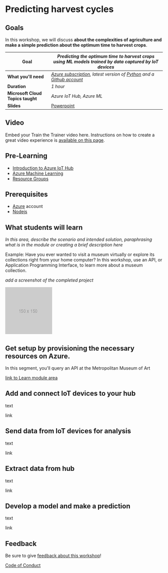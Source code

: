 # Predicting harvest cycles

## Goals

In this workshop, we will discuss **about the complexities of agriculture and make a simple prediction about the optimum time to harvest crops**.

| **Goal**              | *Predicting the optimum time to harvest crops using ML models trained by data captured by IoT devices*                        |
| ----------------------------- | --------------------------------------------------------------------- |
| **What you'll need** | *[Azure subscription](https://azure.microsoft.com/en-in/), latest version of [Python](https://www.python.org/) and a [Github account](https://github.com/)*|
| **Duration** | *1 hour* |
| **Microsoft Cloud Topics taught** | *Azure IoT Hub, Azure ML* |
| **Slides** | [Powerpoint](slides.pptx) |

## Video

Embed your Train the Trainer video here. Instructions on how to create a great video experience is [available on this page](../video-guidance.md).

## Pre-Learning

- [Introduction to Azure IoT Hub](https://docs.microsoft.com/en-gb/learn/modules/introduction-to-iot-hub/?WT.mc_id=Portal-Microsoft_Azure_Marketplace)
- [Azure Machine Learning](https://docs.microsoft.com/en-us/azure/machine-learning/overview-what-is-azure-machine-learning)
- [Resource Groups](https://docs.microsoft.com/en-us/azure/azure-resource-manager/management/manage-resource-groups-portal)

## Prerequisites

- [Azure](https://azure.microsoft.com/en-in/) account
- [Nodejs](https://nodejs.org/en/download/)

## What students will learn

*In this area, describe the scenario and intended solution, paraphrasing what is in the module or creating a brief description here*

Example: Have you ever wanted to visit a museum virtually or explore its collections right from your home computer? In this workshop, use an API, or Application Programming Interface, to learn more about a museum collection.

*add a screenshot of the completed project*

![image of completed project](images/placeholder.png)

## Get setup by provisioning the necessary resources on Azure.

In this segment, you'll query an API at the Metropolitan Museum of Art

[link to Learn module area](link)

## Add and connect IoT devices to your hub

text

link

## Send data from IoT devices for analysis

text

link

## Extract data from hub

text

link

## Develop a model and make a prediction

text

link

## Feedback

Be sure to give [feedback about this workshop](https://forms.office.com/r/MdhJWMZthR)!

[Code of Conduct](../CODE_OF_CONDUCT.md)

